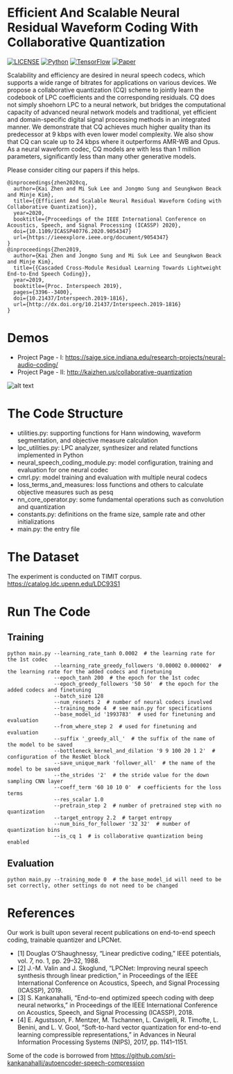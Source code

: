 # Efficient And Scalable Neural Residual Waveform Coding With Collaborative Quantization
[![LICENSE](https://img.shields.io/badge/license-MIT-green)](https://github.com/cocosci/pam-nac-v2/master/LICENSE)
[![Python](https://img.shields.io/badge/Python-3.6-purple)](https://www.python.org/)
[![TensorFlow](https://img.shields.io/badge/TensorFlow-2.0-orange)](https://www.tensorflow.org/)
[![Paper](https://img.shields.io/badge/PDF-IEEEXplore-blue)](https://ieeexplore.ieee.org/document/9054347/)

Scalability and efficiency are desired in neural speech codecs, which supports a wide range of bitrates for applications
 on various devices. We propose a collaborative quantization (CQ) scheme to jointly learn the codebook of LPC
 coefficients and the corresponding residuals. CQ does not simply shoehorn LPC to a neural network, but bridges
 the computational capacity of advanced neural network models and traditional, yet efficient and domain-specific
 digital signal processing methods in an integrated manner. We demonstrate that CQ achieves much higher quality
 than its predecessor at 9 kbps with even lower model complexity. We also show that CQ can scale up to 24 kbps where it
 outperforms AMR-WB and Opus. As a neural waveform codec, CQ models are with less than 1 million parameters,
 significantly less than many other generative models.

Please consider citing our papers if this helps.
```
@inproceedings{zhen2020cq,
  author={Kai Zhen and Mi Suk Lee and Jongmo Sung and Seungkwon Beack and Minje Kim},
  title={{Efficient And Scalable Neural Residual Waveform Coding with Collaborative Quantization}},
  year=2020,
  booktitle={Proceedings of the IEEE International Conference on Acoustics, Speech, and Signal Processing (ICASSP) 2020},
  doi={10.1109/ICASSP40776.2020.9054347}
  url={https://ieeexplore.ieee.org/document/9054347}
}
@inproceedings{Zhen2019,
  author={Kai Zhen and Jongmo Sung and Mi Suk Lee and Seungkwon Beack and Minje Kim},
  title={{Cascaded Cross-Module Residual Learning Towards Lightweight End-to-End Speech Coding}},
  year=2019,
  booktitle={Proc. Interspeech 2019},
  pages={3396--3400},
  doi={10.21437/Interspeech.2019-1816},
  url={http://dx.doi.org/10.21437/Interspeech.2019-1816}
}

```

# Demos
- Project Page - I: https://saige.sice.indiana.edu/research-projects/neural-audio-coding/
- Project Page - II: http://kaizhen.us/collaborative-quantization

![alt text](https://github.com/cocosci/NSC/blob/master/figure/model_3.png)

# The Code Structure

- utilities.py: supporting functions for Hann windowing, waveform segmentation, and objective measure calculation
- lpc_utilities.py: LPC analyzer, synthesizer and related functions implemented in Python
- neural_speech_coding_module.py: model configuration, training and evaluation for one neural codec
- cmrl.py: model training and evaluation with multiple neural codecs
- loss_terms_and_measures: loss functions and others to calculate objective measures such as pesq
- nn_core_operator.py: some fundamental operations such as convolution and quantization
- constants.py: definitions on the frame size, sample rate and other initializations
- main.py: the entry file


# The Dataset

The experiment is conducted on TIMIT corpus. https://catalog.ldc.upenn.edu/LDC93S1


# Run The Code

## Training
```
python main.py --learning_rate_tanh 0.0002  # the learning rate for the 1st codec
               --learning_rate_greedy_followers '0.00002 0.000002'  # the learning rate for the added codecs and finetuning
               --epoch_tanh 200  # the epoch for the 1st codec
               --epoch_greedy_followers '50 50'  # the epoch for the added codecs and finetuning
               --batch_size 128
               --num_resnets 2  # number of neural codecs involved
               --training_mode 4  # see main.py for specifications
               --base_model_id '1993783'  # used for finetuning and evaluation
               --from_where_step 2  # used for finetuning and evaluation
               --suffix '_greedy_all_'  # the suffix of the name of the model to be saved
               --bottleneck_kernel_and_dilation '9 9 100 20 1 2'  # configuration of the ResNet block
               --save_unique_mark 'follower_all'  # the name of the model to be saved
               --the_strides '2'  # the stride value for the down sampling CNN layer
               --coeff_term '60 10 10 0'  # coefficients for the loss terms
               --res_scalar 1.0
               --pretrain_step 2  # number of pretrained step with no quantization
               --target_entropy 2.2  # target entropy
               --num_bins_for_follower '32 32'  # number of quantization bins
               --is_cq 1  # is collaborative quantization being enabled
```
## Evaluation
```
python main.py --training_mode 0  # the base_model_id will need to be set correctly, other settings do not need to be changed
```



# References
Our work is built upon several recent publications on end-to-end speech coding, trainable quantizer and LPCNet.
- [1] Douglas O’Shaughnessy, “Linear predictive coding,” IEEE potentials, vol. 7, no. 1, pp. 29–32, 1988.
- [2] J.-M. Valin and J. Skoglund, “LPCNet: Improving neural speech synthesis through linear prediction,” in Proceedings of the IEEE International Conference on Acoustics, Speech, and Signal Processing (ICASSP), 2019.
- [3] S. Kankanahalli, “End-to-end optimized speech coding with deep neural networks,” in Proceedings of the IEEE International Conference on Acoustics, Speech, and Signal Processing (ICASSP), 2018.
- [4] E. Agustsson, F. Mentzer, M. Tschannen, L. Cavigelli, R. Timofte, L. Benini, and L. V. Gool, “Soft-to-hard vector quantization for end-to-end learning compressible representations,” in Advances in Neural Information Processing Systems (NIPS), 2017, pp. 1141–1151.

Some of the code is borrowed from https://github.com/sri-kankanahalli/autoencoder-speech-compression